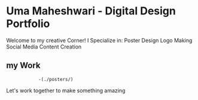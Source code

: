 # Uma Maheshwari - Digital Design Portfolio
Welcome to my creative Corner!
I Specialize in:
                Poster Design
                Logo Making
                Social Media Content Creation

## my Work
                -(./posters/)

Let's work together to make something amazing
